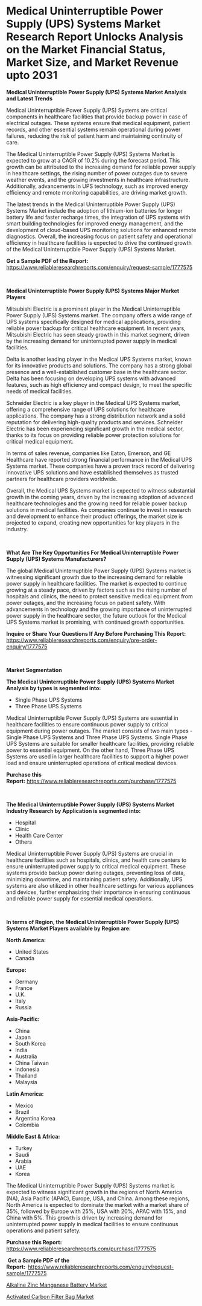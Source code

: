 <p><h1>Medical Uninterruptible Power Supply (UPS) Systems Market Research Report Unlocks Analysis on the Market Financial Status, Market Size, and Market Revenue upto 2031</h1></p><p><strong>Medical Uninterruptible Power Supply (UPS) Systems Market Analysis and Latest Trends</strong></p>
<p><p>Medical Uninterruptible Power Supply (UPS) Systems are critical components in healthcare facilities that provide backup power in case of electrical outages. These systems ensure that medical equipment, patient records, and other essential systems remain operational during power failures, reducing the risk of patient harm and maintaining continuity of care.</p><p>The Medical Uninterruptible Power Supply (UPS) Systems Market is expected to grow at a CAGR of 10.2% during the forecast period. This growth can be attributed to the increasing demand for reliable power supply in healthcare settings, the rising number of power outages due to severe weather events, and the growing investments in healthcare infrastructure. Additionally, advancements in UPS technology, such as improved energy efficiency and remote monitoring capabilities, are driving market growth.</p><p>The latest trends in the Medical Uninterruptible Power Supply (UPS) Systems Market include the adoption of lithium-ion batteries for longer battery life and faster recharge times, the integration of UPS systems with smart building technologies for improved energy management, and the development of cloud-based UPS monitoring solutions for enhanced remote diagnostics. Overall, the increasing focus on patient safety and operational efficiency in healthcare facilities is expected to drive the continued growth of the Medical Uninterruptible Power Supply (UPS) Systems Market.</p></p>
<p><strong>Get a Sample PDF of the Report:&nbsp;</strong> <a href="https://www.reliableresearchreports.com/enquiry/request-sample/1777575">https://www.reliableresearchreports.com/enquiry/request-sample/1777575</a></p>
<p>&nbsp;</p>
<p><strong>Medical Uninterruptible Power Supply (UPS) Systems Major Market Players</strong></p>
<p><p>Mitsubishi Electric is a prominent player in the Medical Uninterruptible Power Supply (UPS) Systems market. The company offers a wide range of UPS systems specifically designed for medical applications, providing reliable power backup for critical healthcare equipment. In recent years, Mitsubishi Electric has seen steady growth in this market segment, driven by the increasing demand for uninterrupted power supply in medical facilities.</p><p>Delta is another leading player in the Medical UPS Systems market, known for its innovative products and solutions. The company has a strong global presence and a well-established customer base in the healthcare sector. Delta has been focusing on developing UPS systems with advanced features, such as high efficiency and compact design, to meet the specific needs of medical facilities.</p><p>Schneider Electric is a key player in the Medical UPS Systems market, offering a comprehensive range of UPS solutions for healthcare applications. The company has a strong distribution network and a solid reputation for delivering high-quality products and services. Schneider Electric has been experiencing significant growth in the medical sector, thanks to its focus on providing reliable power protection solutions for critical medical equipment.</p><p>In terms of sales revenue, companies like Eaton, Emerson, and GE Healthcare have reported strong financial performance in the Medical UPS Systems market. These companies have a proven track record of delivering innovative UPS solutions and have established themselves as trusted partners for healthcare providers worldwide.</p><p>Overall, the Medical UPS Systems market is expected to witness substantial growth in the coming years, driven by the increasing adoption of advanced healthcare technologies and the growing need for reliable power backup solutions in medical facilities. As companies continue to invest in research and development to enhance their product offerings, the market size is projected to expand, creating new opportunities for key players in the industry.</p></p>
<p>&nbsp;</p>
<p><strong>What Are The Key Opportunities For Medical Uninterruptible Power Supply (UPS) Systems Manufacturers?</strong></p>
<p><p>The global Medical Uninterruptible Power Supply (UPS) Systems market is witnessing significant growth due to the increasing demand for reliable power supply in healthcare facilities. The market is expected to continue growing at a steady pace, driven by factors such as the rising number of hospitals and clinics, the need to protect sensitive medical equipment from power outages, and the increasing focus on patient safety. With advancements in technology and the growing importance of uninterrupted power supply in the healthcare sector, the future outlook for the Medical UPS Systems market is promising, with continued growth opportunities.</p></p>
<p><strong>Inquire or Share Your Questions If Any Before Purchasing This Report:</strong> <a href="https://www.reliableresearchreports.com/enquiry/pre-order-enquiry/1777575">https://www.reliableresearchreports.com/enquiry/pre-order-enquiry/1777575</a></p>
<p>&nbsp;</p>
<p><strong>Market Segmentation</strong></p>
<p><strong>The Medical Uninterruptible Power Supply (UPS) Systems Market Analysis by types is segmented into:</strong></p>
<p><ul><li>Single Phase UPS Systems</li><li>Three Phase UPS Systems</li></ul></p>
<p><p>Medical Uninterruptible Power Supply (UPS) Systems are essential in healthcare facilities to ensure continuous power supply to critical equipment during power outages. The market consists of two main types - Single Phase UPS Systems and Three Phase UPS Systems. Single Phase UPS Systems are suitable for smaller healthcare facilities, providing reliable power to essential equipment. On the other hand, Three Phase UPS Systems are used in larger healthcare facilities to support a higher power load and ensure uninterrupted operations of critical medical devices.</p></p>
<p><strong>Purchase this Report:&nbsp;</strong><a href="https://www.reliableresearchreports.com/purchase/1777575">https://www.reliableresearchreports.com/purchase/1777575</a></p>
<p>&nbsp;</p>
<p><strong>The Medical Uninterruptible Power Supply (UPS) Systems Market Industry Research by Application is segmented into:</strong></p>
<p><ul><li>Hospital</li><li>Clinic</li><li>Health Care Center</li><li>Others</li></ul></p>
<p><p>Medical Uninterruptible Power Supply (UPS) Systems are crucial in healthcare facilities such as hospitals, clinics, and health care centers to ensure uninterrupted power supply to critical medical equipment. These systems provide backup power during outages, preventing loss of data, minimizing downtime, and maintaining patient safety. Additionally, UPS systems are also utilized in other healthcare settings for various appliances and devices, further emphasizing their importance in ensuring continuous and reliable power supply for essential medical operations.</p></p>
<p>&nbsp;</p>
<p><strong>In terms of Region, the Medical Uninterruptible Power Supply (UPS) Systems Market Players available by Region are:</strong></p>
<p>
    <p> <strong> North America: </strong>
        <ul>
            <li>United States</li>
            <li>Canada</li>
        </ul>
        </p> 
    <p> <strong> Europe: </strong>
        <ul>
            <li>Germany</li>
            <li>France</li>
            <li>U.K.</li>
            <li>Italy</li>
            <li>Russia</li>
        </ul>
        </p> 
    <p> <strong> Asia-Pacific: </strong>
        <ul>
            <li>China</li>
            <li>Japan</li>
            <li>South Korea</li>
            <li>India</li>
            <li>Australia</li>
            <li>China Taiwan</li>
            <li>Indonesia</li>
            <li>Thailand</li>
            <li>Malaysia</li>
        </ul>
        </p> 
    <p> <strong> Latin America: </strong>
        <ul>
            <li>Mexico</li>
            <li>Brazil</li>
            <li>Argentina Korea</li>
            <li>Colombia</li>
        </ul>
        </p> 
    <p> <strong> Middle East & Africa: </strong>
        <ul>
            <li>Turkey</li>
            <li>Saudi</li>
            <li>Arabia</li>
            <li>UAE</li>
            <li>Korea</li>
        </ul>
    </p>
    </p>
<p><p>The Medical Uninterruptible Power Supply (UPS) Systems market is expected to witness significant growth in the regions of North America (NA), Asia Pacific (APAC), Europe, USA, and China. Among these regions, North America is expected to dominate the market with a market share of 35%, followed by Europe with 25%, USA with 20%, APAC with 15%, and China with 5%. This growth is driven by increasing demand for uninterrupted power supply in medical facilities to ensure continuous operations and patient safety.</p></p>
<p><strong>Purchase this Report: </strong><a href="https://www.reliableresearchreports.com/purchase/1777575">https://www.reliableresearchreports.com/purchase/1777575</a></p>
<p>&nbsp;<strong>Get a Sample PDF of the Report:&nbsp;&nbsp;</strong><a href="https://www.reliableresearchreports.com/enquiry/request-sample/1777575">https://www.reliableresearchreports.com/enquiry/request-sample/1777575</a></p>
<p><strong></strong></p>
<p><p><a href="https://github.com/YashRP12/Market-Research-Report-List-4/blob/main/alkaline-zinc-manganese-battery-market.md">Alkaline Zinc Manganese Battery Market</a></p><p><a href="https://forested-sushi-9b0.notion.site/Activated-Carbon-Filter-Bag-Market-Research-Report-The-Key-To-Successful-Business-Strategy-Forecast-211e5775897f4075b03f7547d53c1bd6">Activated Carbon Filter Bag Market</a></p></p>